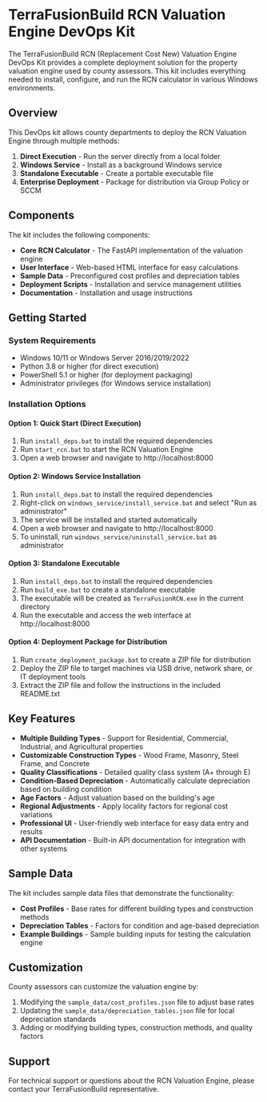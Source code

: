 # TerraFusionBuild RCN Valuation Engine DevOps Kit

The TerraFusionBuild RCN (Replacement Cost New) Valuation Engine DevOps Kit provides a complete deployment solution for the property valuation engine used by county assessors. This kit includes everything needed to install, configure, and run the RCN calculator in various Windows environments.

## Overview

This DevOps kit allows county departments to deploy the RCN Valuation Engine through multiple methods:

1. **Direct Execution** - Run the server directly from a local folder
2. **Windows Service** - Install as a background Windows service
3. **Standalone Executable** - Create a portable executable file
4. **Enterprise Deployment** - Package for distribution via Group Policy or SCCM

## Components

The kit includes the following components:

- **Core RCN Calculator** - The FastAPI implementation of the valuation engine
- **User Interface** - Web-based HTML interface for easy calculations
- **Sample Data** - Preconfigured cost profiles and depreciation tables
- **Deployment Scripts** - Installation and service management utilities
- **Documentation** - Installation and usage instructions

## Getting Started

### System Requirements

- Windows 10/11 or Windows Server 2016/2019/2022
- Python 3.8 or higher (for direct execution)
- PowerShell 5.1 or higher (for deployment packaging)
- Administrator privileges (for Windows service installation)

### Installation Options

#### Option 1: Quick Start (Direct Execution)

1. Run `install_deps.bat` to install the required dependencies
2. Run `start_rcn.bat` to start the RCN Valuation Engine
3. Open a web browser and navigate to http://localhost:8000

#### Option 2: Windows Service Installation

1. Run `install_deps.bat` to install the required dependencies
2. Right-click on `windows_service/install_service.bat` and select "Run as administrator"
3. The service will be installed and started automatically
4. Open a web browser and navigate to http://localhost:8000
5. To uninstall, run `windows_service/uninstall_service.bat` as administrator

#### Option 3: Standalone Executable

1. Run `install_deps.bat` to install the required dependencies
2. Run `build_exe.bat` to create a standalone executable
3. The executable will be created as `TerraFusionRCN.exe` in the current directory
4. Run the executable and access the web interface at http://localhost:8000

#### Option 4: Deployment Package for Distribution

1. Run `create_deployment_package.bat` to create a ZIP file for distribution
2. Deploy the ZIP file to target machines via USB drive, network share, or IT deployment tools
3. Extract the ZIP file and follow the instructions in the included README.txt

## Key Features

- **Multiple Building Types** - Support for Residential, Commercial, Industrial, and Agricultural properties
- **Customizable Construction Types** - Wood Frame, Masonry, Steel Frame, and Concrete
- **Quality Classifications** - Detailed quality class system (A+ through E)
- **Condition-Based Depreciation** - Automatically calculate depreciation based on building condition
- **Age Factors** - Adjust valuation based on the building's age
- **Regional Adjustments** - Apply locality factors for regional cost variations
- **Professional UI** - User-friendly web interface for easy data entry and results
- **API Documentation** - Built-in API documentation for integration with other systems

## Sample Data

The kit includes sample data files that demonstrate the functionality:

- **Cost Profiles** - Base rates for different building types and construction methods
- **Depreciation Tables** - Factors for condition and age-based depreciation
- **Example Buildings** - Sample building inputs for testing the calculation engine

## Customization

County assessors can customize the valuation engine by:

1. Modifying the `sample_data/cost_profiles.json` file to adjust base rates
2. Updating the `sample_data/depreciation_tables.json` file for local depreciation standards
3. Adding or modifying building types, construction methods, and quality factors

## Support

For technical support or questions about the RCN Valuation Engine, please contact your TerraFusionBuild representative.